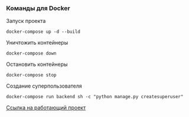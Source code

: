 ### Команды для Docker

Запуск проекта
~~~
docker-compose up -d --build 
~~~

Уничтожить контейнеры

~~~
docker-compose down 
~~~

Остановить контейнеры

~~~
docker-compose stop 
~~~

Создание суперпользователя

~~~
docker-compose run backend sh -c "python manage.py createsuperuser"
~~~

[Ссылка на работающий проект](http://127.0.0.1:8000/)
